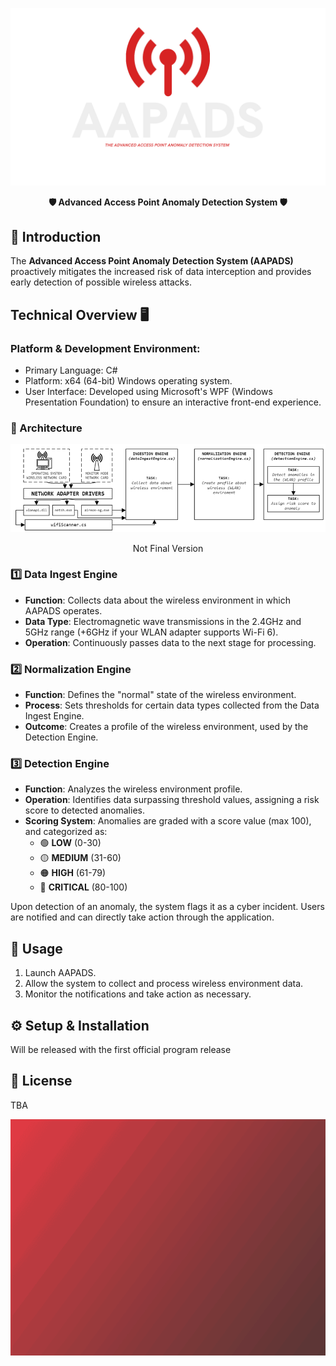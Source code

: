 <p align="center">
  <img src="AAPADS/res/graphics/LargeLogoNoBackground.png" width="800">
</p>

<p align="center">
  <strong>🛡️ Advanced Access Point Anomaly Detection System 🛡️</strong>
</p>

## 📌 Introduction
The **Advanced Access Point Anomaly Detection System (AAPADS)** proactively mitigates the increased risk of data interception and provides early detection of possible wireless attacks.

## Technical Overview 🖥️
### Platform & Development Environment:

* Primary Language: C#
* Platform: x64 (64-bit) Windows operating system.
* User Interface: Developed using Microsoft's WPF (Windows Presentation Foundation) to ensure an interactive front-end experience.

### 📐 Architecture
![Figure 1 – Basic architecture of AAPADS](AAPADS/res/graphics/ARCH_AAPADS.png)
<p align="center">
  <italic>Not Final Version</italic>
</p>

### 1️⃣ Data Ingest Engine 
* **Function**: Collects data about the wireless environment in which AAPADS operates.
* **Data Type**: Electromagnetic wave transmissions in the 2.4GHz and 5GHz range (+6GHz if your WLAN adapter supports Wi-Fi 6).
* **Operation**: Continuously passes data to the next stage for processing.

### 2️⃣ Normalization Engine 
* **Function**: Defines the "normal" state of the wireless environment.
* **Process**: Sets thresholds for certain data types collected from the Data Ingest Engine.
* **Outcome**: Creates a profile of the wireless environment, used by the Detection Engine.

### 3️⃣ Detection Engine 
* **Function**: Analyzes the wireless environment profile.
* **Operation**: Identifies data surpassing threshold values, assigning a risk score to detected anomalies.
* **Scoring System**: Anomalies are graded with a score value (max 100), and categorized as:
    * 🟢 **LOW** (0-30)
    * 🟡 **MEDIUM** (31-60)
    * 🟠 **HIGH** (61-79)
    * 🔴 **CRITICAL** (80-100)


Upon detection of an anomaly, the system flags it as a cyber incident. Users are notified and can directly take action through the application.

## 🚀 Usage

1. Launch AAPADS.
2. Allow the system to collect and process wireless environment data.
3. Monitor the notifications and take action as necessary.

## ⚙️ Setup & Installation
Will be released with the first official program release 



## 📜 License
TBA 
<p align="center">
  <img src="AAPADS/res/graphics/animated.gif" width="800">
</p>

